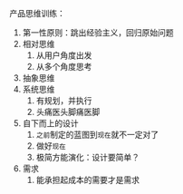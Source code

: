 产品思维训练：

1. 第一性原则：跳出经验主义，回归原始问题
2. 相对思维
   1. 从用户角度出发
   2. 从多个角度思考
3. 抽象思维
4. 系统思维
   1. 有规划，并执行
   2. 头痛医头脚痛医脚
5. 自下而上的设计
   1. `之前`制定的蓝图到`现在`就不一定对了
   2. 做好`现在`
   3. 极简方能演化：设计要简单？
6. 需求
   1. 能承担起成本的需要才是需求



